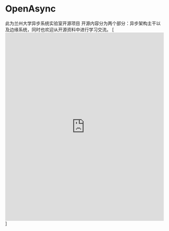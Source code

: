 # OpenAsync
此为兰州大学异步系统实验室开源项目
开源内容分为两个部分：异步架构主干以及边缘系统，同时也欢迎从开源资料中进行学习交流。
[<iframe src="https://docs.google.com/viewer?url=https://github.com/AMAC-LZU/OpenAsync/blob/main/introduction/default.pdf&embedded=true" style="width:100%; height:600px;" frameborder="0"></iframe>]
